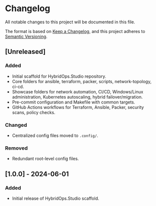 # Changelog

All notable changes to this project will be documented in this file.

The format is based on [Keep a Changelog](https://keepachangelog.com/en/1.0.0/),
and this project adheres to [Semantic Versioning](https://semver.org/spec/v2.0.0.html).

## [Unreleased]

### Added
- Initial scaffold for HybridOps.Studio repository.
- Core folders for ansible, terraform, packer, scripts, network-topology, ci-cd.
- Showcase folders for network automation, CI/CD, Windows/Linux administration, Kubernetes autoscaling, hybrid failover/migration.
- Pre-commit configuration and Makefile with common targets.
- GitHub Actions workflows for Terraform, Ansible, Packer, security scans, policy checks.

### Changed
- Centralized config files moved to `.config/`.

### Removed
- Redundant root-level config files.

## [1.0.0] - 2024-06-01

### Added
- Initial release of HybridOps.Studio scaffold.

